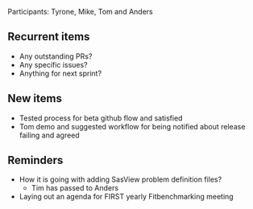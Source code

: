 Participants: Tyrone, Mike, Tom and Anders

Recurrent items
----------------
* Any outstanding PRs?
* Any specific issues?
* Anything for next sprint?

New items
---------

* Tested process for beta github flow and satisfied
* Tom demo and suggested workflow for being notified about release failing and agreed

Reminders
---------
* How it is going with adding SasView problem definition files?
  - Tim has passed to Anders
* Laying out an agenda for FIRST yearly Fitbenchmarking meeting
